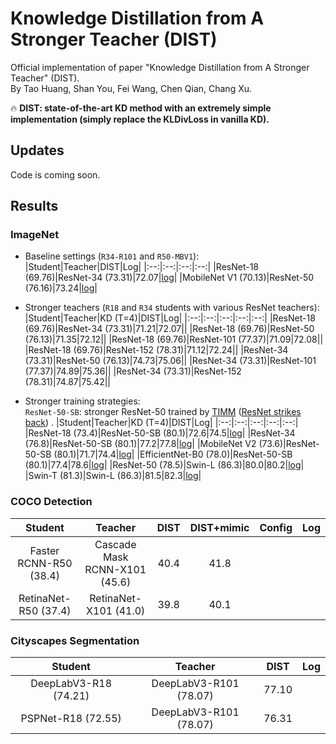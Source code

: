 # Knowledge Distillation from A Stronger Teacher (DIST)  
Official implementation of paper "Knowledge Distillation from A Stronger Teacher" (DIST).  
By Tao Huang, Shan You, Fei Wang, Chen Qian, Chang Xu.

:fire: **DIST: state-of-the-art KD method with an extremely simple implementation (simply replace the KLDivLoss in vanilla KD).**

## Updates  
Code is coming soon.

## Results  
### ImageNet

* Baseline settings (`R34-R101` and `R50-MBV1`):  
    |Student|Teacher|DIST|Log|
    |:--:|:--:|:--:|:--:|
    |ResNet-18 (69.76)|ResNet-34 (73.31)|72.07|[log](https://github.com/hunto/DIST_KD/releases/download/v0.0.1/baseline_Res34-Res18.txt)|
    |MobileNet V1 (70.13)|ResNet-50 (76.16)|73.24|[log](https://github.com/hunto/DIST_KD/releases/download/v0.0.1/baseline_Res50-MBV1.txt)|

* Stronger teachers (`R18` and `R34` students with various ResNet teachers):  
    |Student|Teacher|KD (T=4)|DIST|Log|
    |:--:|:--:|:--:|:--:|:--:|
    |ResNet-18 (69.76)|ResNet-34 (73.31)|71.21|72.07||
    |ResNet-18 (69.76)|ResNet-50 (76.13)|71.35|72.12||
    |ResNet-18 (69.76)|ResNet-101 (77.37)|71.09|72.08||
    |ResNet-18 (69.76)|ResNet-152 (78.31)|71.12|72.24||
    |ResNet-34 (73.31)|ResNet-50 (76.13)|74.73|75.06||
    |ResNet-34 (73.31)|ResNet-101 (77.37)|74.89|75.36||
    |ResNet-34 (73.31)|ResNet-152 (78.31)|74.87|75.42||
    
* Stronger training strategies:  
    `ResNet-50-SB`: stronger ResNet-50 trained by [TIMM](https://github.com/rwightman/pytorch-image-models) ([ResNet strikes back](https://arxiv.org/abs/2110.00476)) .
    |Student|Teacher|KD (T=4)|DIST|Log|
    |:--:|:--:|:--:|:--:|:--:|
    |ResNet-18 (73.4)|ResNet-50-SB (80.1)|72.6|74.5|[log](https://github.com/hunto/DIST_KD/releases/download/v0.0.1/stronger_Res50SB-Res18.txt)|
    |ResNet-34 (76.8)|ResNet-50-SB (80.1)|77.2|77.8|[log](https://github.com/hunto/DIST_KD/releases/download/v0.0.1/stronger_Res50SB-Res34.txt)|
    |MobileNet V2 (73.6)|ResNet-50-SB (80.1)|71.7|74.4|[log](https://github.com/hunto/DIST_KD/releases/download/v0.0.1/stronger_Res50SB-MBV2.txt)|
    |EfficientNet-B0 (78.0)|ResNet-50-SB (80.1)|77.4|78.6|[log](https://github.com/hunto/DIST_KD/releases/download/v0.0.1/stronger_Res50SB-EfficientNetB0.txt)|
    |ResNet-50 (78.5)|Swin-L (86.3)|80.0|80.2|[log](https://github.com/hunto/DIST_KD/releases/download/v0.0.1/stronger_SwinL-Res50.txt)|
    |Swin-T (81.3)|Swin-L (86.3)|81.5|82.3|[log](https://github.com/hunto/DIST_KD/releases/download/v0.0.1/stronger_SwinL-SwinT.txt)|


### COCO Detection  
|Student|Teacher|DIST|DIST+mimic|Config|Log|
|:--:|:--:|:--:|:--:|:--:|:--:|
|Faster RCNN-R50 (38.4)|Cascade Mask RCNN-X101 (45.6)|40.4|41.8|||
|RetinaNet-R50 (37.4)|RetinaNet-X101 (41.0)|39.8|40.1|||


### Cityscapes Segmentation  
|Student|Teacher|DIST|Log|
|:--:|:--:|:--:|:--:|
|DeepLabV3-R18 (74.21)|DeepLabV3-R101 (78.07)|77.10|
|PSPNet-R18 (72.55)|DeepLabV3-R101 (78.07)|76.31|